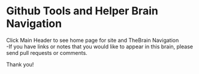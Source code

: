 [//]: # (Topic: Github Brain Navigation and Entry Page)
[//]: # (Author: Tyrone Marshall)
[//]: # (Date: 2014.07.01)
[//]: # (Format: markdown)
[//]: # (Version 2014)

Github Tools and Helper Brain Navigation
=============================
Click Main Header to see home page for site and TheBrain Navigation  
-If you have links or notes that you would like to appear in this brain, please send pull requests or comments.

Thank you!


